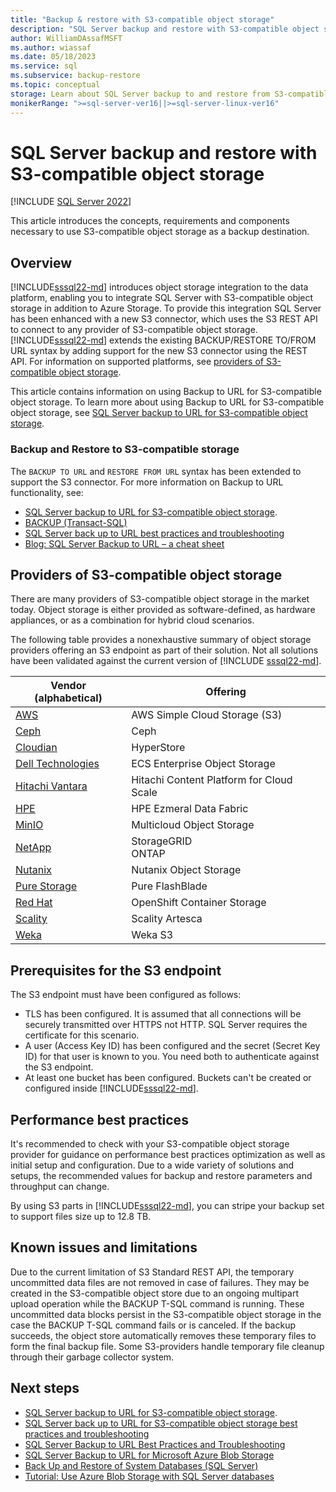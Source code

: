 ```yaml
---
title: "Backup & restore with S3-compatible object storage"
description: "SQL Server backup and restore with S3-compatible object storage"
author: WilliamDAssafMSFT
ms.author: wiassaf
ms.date: 05/18/2023
ms.service: sql
ms.subservice: backup-restore
ms.topic: conceptual
storage: Learn about SQL Server backup to and restore from S3-compatible object storage, including the benefits of using S3-compatible object storage to store SQL Server backups.
monikerRange: ">=sql-server-ver16||>=sql-server-linux-ver16"
---
```

# SQL Server backup and restore with S3-compatible object storage

[!INCLUDE [SQL Server 2022](../../includes/applies-to-version/sqlserver2022.md)]

This article introduces the concepts, requirements and components necessary to use S3-compatible object storage as a backup destination. 

## Overview

[!INCLUDE[sssql22-md](../../includes/sssql22-md.md)] introduces object storage integration to the data platform, enabling you to integrate SQL Server with S3-compatible object storage in addition to Azure Storage. To provide this integration SQL Server has been enhanced with a new S3 connector, which uses the S3 REST API to connect to any provider of S3-compatible object storage. [!INCLUDE[sssql22-md](../../includes/sssql22-md.md)] extends the existing BACKUP/RESTORE TO/FROM URL syntax by adding support for the new S3 connector using the REST API. For information on supported platforms, see [providers of S3-compatible object storage](#providers-of-s3-compatible-object-storage).

This article contains information on using Backup to URL for S3-compatible object storage. To learn more about using Backup to URL for S3-compatible object storage, see [SQL Server backup to URL for S3-compatible object storage](sql-server-backup-to-url-s3-compatible-object-storage.md). 

### Backup and Restore to S3-compatible storage

The `BACKUP TO URL` and `RESTORE FROM URL` syntax has been extended to support the S3 connector. For more information on Backup to URL functionality, see: 

- [SQL Server backup to URL for S3-compatible object storage](sql-server-backup-to-url-s3-compatible-object-storage.md).
- [BACKUP (Transact-SQL)](../../t-sql/statements/backup-transact-sql.md)
- [SQL Server back up to URL best practices and troubleshooting](sql-server-backup-to-url-best-practices-and-troubleshooting.md)
- [Blog: SQL Server Backup to URL – a cheat sheet](https://techcommunity.microsoft.com/t5/datacat/sql-server-backup-to-url-a-cheat-sheet/ba-p/346358)

## Providers of S3-compatible object storage

There are many providers of S3-compatible object storage in the market today. Object storage is either provided as software-defined, as hardware appliances, or as a combination for hybrid cloud scenarios.

The following table provides a nonexhaustive summary of object storage providers offering an S3 endpoint as part of their solution. Not all solutions have been validated against the current version of [!INCLUDE [sssql22-md](../../includes/sssql22-md.md)].

| **Vendor (alphabetical)**       | **Offering**                             | 
|---------------------------------|------------------------------------------|
| [AWS][aws_webs]                 | AWS Simple Cloud Storage (S3)            |
| [Ceph][ceph_webs]               | Ceph                                     |
| [Cloudian][cloudian_webs]       | HyperStore                               |
| [Dell Technologies][dell_webs]  | ECS Enterprise Object Storage            |
| [Hitachi Vantara][hitachi_webs] | Hitachi Content Platform for Cloud Scale |
| [HPE][hpe_webs]                 | HPE Ezmeral Data Fabric                  |
| [MinIO][minio_webs]             | Multicloud Object Storage               |
| [NetApp][netapp_webs]           | StorageGRID<br />ONTAP                     |
| [Nutanix][nutanix_webs]         | Nutanix Object Storage                   |
| [Pure Storage][pure_webs]       | Pure FlashBlade                          |
| [Red Hat][redhat_webs]          | OpenShift Container Storage              |
| [Scality][scality_webs]         | Scality Artesca                          |
| [Weka][weka_webs]               | Weka S3                                  |

## Prerequisites for the S3 endpoint

The S3 endpoint must have been configured as follows:

- TLS has been configured. It is assumed that all connections will be securely transmitted over HTTPS not HTTP. SQL Server requires the certificate for this scenario.
- A user (Access Key ID) has been configured and the secret (Secret Key ID) for that user is known to you. You need both to authenticate against the S3 endpoint.
- At least one bucket has been configured. Buckets can't be created or configured inside [!INCLUDE[sssql22-md](../../includes/sssql22-md.md)].

## Performance best practices

It's recommended to check with your S3-compatible object storage provider for guidance on performance best practices optimization as well as initial setup and configuration. Due to a wide variety of solutions and setups, the recommended values for backup and restore parameters and throughput can change.

By using S3 parts in [!INCLUDE[sssql22-md](../../includes/sssql22-md.md)], you can stripe your backup set to support files size up to 12.8 TB.

## Known issues and limitations

Due to the current limitation of S3 Standard REST API, the temporary uncommitted data files are not removed in case of failures. They may be created in the S3-compatible object store due to an ongoing multipart upload operation while the BACKUP T-SQL command is running. These uncommitted data blocks persist in the S3-compatible object storage in the case the BACKUP T-SQL command fails or is canceled. If the backup succeeds, the object store automatically removes these temporary files to form the final backup file. Some S3-providers handle temporary file cleanup through their garbage collector system.

## Next steps

- [SQL Server backup to URL for S3-compatible object storage](sql-server-backup-to-url-s3-compatible-object-storage.md).
- [SQL Server back up to URL for S3-compatible object storage best practices and troubleshooting](sql-server-backup-to-url-s3-compatible-object-storage-best-practices-and-troubleshooting.md)
- [SQL Server Backup to URL Best Practices and Troubleshooting](../../relational-databases/backup-restore/sql-server-backup-to-url-best-practices-and-troubleshooting.md)
- [SQL Server Backup to URL for Microsoft Azure Blob Storage](../../relational-databases/backup-restore/sql-server-backup-to-url.md)
- [Back Up and Restore of System Databases (SQL Server)](../../relational-databases/backup-restore/back-up-and-restore-of-system-databases-sql-server.md)
- [Tutorial: Use Azure Blob Storage with SQL Server databases](../tutorial-use-azure-blob-storage-service-with-sql-server-2016.md)

<!-- Table links -->
[aws_docs]:  https://docs.aws.amazon.com/AmazonS3/latest/API/Welcome.html
<!-- [aws_sheet]: -->
[aws_webs]:  https://www.aws.amazon.com/s3

[ceph_docs]: https://docs.ceph.com/en/pacific/
<!-- [ceph_sheet]: -->
[ceph_webs]: https://ceph.com/en/

<!-- [cloudian_docs]: -->
[cloudian_sheet]: https://data.cloudian.com/l/677273/2019-06-24/h6pn/677273/20197/Cloudian_HyperStore_Xtreme_Datasheet.pdf
[cloudian_webs]: https://cloudian.com/products/hyperstore/

[dell_docs]:  http://doc.isilon.com/ECS/3.6/DataAccessGuide/GUID-8725EEF9-EE9C-4423-A9DD-58B6877B8486.html
[dell_sheet]: https://www.delltechnologies.com/asset/products/storage/briefs-summaries/dell_emc_ecs_solution_overview.pdf
[dell_webs]:  https://www.delltechnologies.com/storage/ecs/index.htm

[hitachi_docs]:  https://knowledge.hitachivantara.com/Documents/Storage/HCP_for_Cloud_Scale/2.3.x/Administration/01_Getting_started
[hitachi_sheet]: https://www.hitachivantara.com/pdf/white-paper/content-platform-architecture-fundamentals-whitepaper.pdf
[hitachi_webs]:  https://www.hitachivantara.com/en-us/products/storage/object-storage/content-platform.html

[hpe_docs]:  https://docs.datafabric.hpe.com/62/MapRObjectStore/s3-gateway.html
[hpe_sheet]: https://www.hpe.com/us/en/collaterals/collateral.a50001592enw.html
[hpe_webs]:  https://www.hpe.com/us/en/software/ezmeral-data-fabric.html

[minio_docs]: https://docs.min.io/
[minio_sheet]: https://min.io/resources/docs/MinIO-high-performance-object-storage.pdf
[minio_webs]:  https://www.min.io

[netapp_docs]:  https://docs.netapp.com/sgws-115/index.jsp
[netapp_sheet]: https://www.netapp.com/pdf.html?item=/media/7931-ds-3613.pdf
[netapp_webs]:  https://www.netapp.com/data-storage/storagegrid/

[nutanix_docs]: https://portal.nutanix.com/page/documents/details?targetId=Objects-v3_3:Objects-v3_3
[nutanix_sheet]: https://www.nutanix.com/viewer?type=pdf&path=/content/dam/nutanix/resources/datasheets/ds-objects.pdf&icid=107JORGDJNAA3
[nutanix_webs]: https://www.nutanix.com/products/objects

[pure_docs]:  https://support.purestorage.com/FlashBlade/Purity_FB/PurityFB_REST_API/S3_Object_Store_REST_API/FlashBlade_S3_Object_Store_Documentation
[pure_sheet]: https://www.purestorage.com/content/dam/pdf/en/technical-briefs/tb-pure-flashblade-uffo.pdf
[pure_webs]:  https://www.purestorage.com/products/file-and-object/flashblade.html

[redhat_docs]:  https://access.redhat.com/documentation/en-us/red_hat_openshift_container_storage/4.8
[redhat_sheet]: https://www.redhat.com/rhdc/managed-files/cl-ocs3-datasheet-f19840wg-201911-en.pdf
[redhat_webs]:  https://access.redhat.com/products/red-hat-openshift-container-storage

[scality_docs]: https://docs.scality.com
[scality_sheet]: https://go.scality.com/l/893901/2021-08-17/23c52m/893901/1629719058hjLdj34t/Artesca_Datasheet_Letter_Web_210818.pdf
[scality_webs]:  https://www.scality.com/products/artesca

[weka_docs]:  https://docs.weka.io/additional-protocols/s3
[weka_sheet]: https://www.weka.io/wp-content/uploads/files/2020/03/WekaFS-DS-W01R14DS201808.pdf
[weka_webs]:  https://weka.io

[Azure block blobs]: /rest/api/storageservices/understanding-block-blobs--append-blobs--and-page-blobs